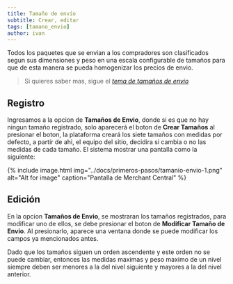 ```yaml
---
title: Tamaño de envío
subtitle: Crear, editar
tags: [tamano_envio]
author: ivan
---
```

Todos los paquetes que se envian a los compradores son clasificados segun sus dimensiones y peso en una escala configurable de tamaños para que de esta manera se pueda homogenizar los precios de envio.
> Si quieres saber mas, sigue el *[tema de tamaños de envio](https://jztechpe.github.io/docshelp/docs/temas/envios/tamano-envio/)*

## Registro 
Ingresamos a la opcion de **Tamaños de Envio**, donde si es que no hay ningun tamaño registrado, solo aparecerá el boton de **Crear Tamaños** al presionar el boton, la plataforma creará los siete tamaños con medidas por defecto, a partir de ahi, el equipo del sitio, decidira si cambia o no las medidas de cada tamaño. El sistema mostrar una pantalla como la siguiente:

{% include image.html img="../docs/primeros-pasos/tamanio-envio-1.png" alt="Alt for image" caption="Pantalla de Merchant Central" %}

## Edición 
En la opcion **Tamaños de Envio**, se mostraran los tamaños registrados, para modificar uno de ellos, se debe presionar el boton de **Modificar Tamaño de Envio**. Al presionarlo, aparece una ventana donde se puede modificar los campos ya mencionados antes.

Dado que los tamaños siguen un orden ascendente y este orden no se puede cambiar, entonces las medidas maximas y peso maximo de un nivel siempre deben ser menores a la del nivel siguiente y mayores a la del nivel anterior.